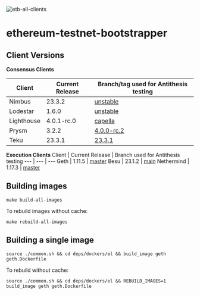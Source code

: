 ![etb-all-clients](https://github.com/antithesishq/ethereum-testnet-bootstrapper/actions/workflows/etb-all-clients.yml/badge.svg)

# ethereum-testnet-bootstrapper

## Client Versions

**Consensus Clients**

Client | Current Release | Branch/tag used for Antithesis testing
--- | --- | ---
Nimbus | 23.3.2 | [unstable](https://github.com/status-im/nimbus-eth2/tree/unstable)
Lodestar | 1.6.0 | [unstable](https://github.com/ChainSafe/lodestar/tree/unstable)
Lighthouse | 4.0.1-rc.0 | [capella](https://github.com/sigp/lighthouse/tree/capella)
Prysm | 3.2.2 | [4.0.0-rc.2](https://github.com/prysmaticlabs/prysm/tree/v4.0.2-rc.0)
Teku | 23.3.1 | [23.3.1](https://github.com/ConsenSys/teku/releases/tag/23.3.1)

**Execution Clients**
Client | Current Release | Branch used for Antithesis testing
--- | --- | ---
Geth | 1.11.5 | [master](https://github.com/ethereum/go-ethereum/tree/master)
Besu | 23.1.2 | [main](https://github.com/hyperledger/besu/tree/main)
Nethermind | 1.17.3 | [master](https://github.com/NethermindEth/nethermind/tree/master)

## Building images

`make build-all-images`

To rebuild images without cache:

`make rebuild-all-images`

## Building a single image

`source ./common.sh && cd deps/dockers/el && build_image geth geth.Dockerfile`

To rebuild without cache:

`source ./common.sh && cd deps/dockers/el && REBUILD_IMAGES=1 build_image geth geth.Dockerfile`
